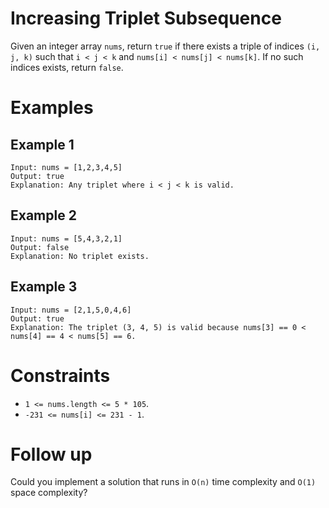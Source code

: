 # Increasing Triplet Subsequence

Given an integer array `nums`, return `true` if there exists a triple of indices
`(i, j, k)` such that `i < j < k` and `nums[i] < nums[j] < nums[k]`. If no such
indices exists, return `false`.

# Examples

## Example 1

```text
Input: nums = [1,2,3,4,5]
Output: true
Explanation: Any triplet where i < j < k is valid.
```

## Example 2

```text
Input: nums = [5,4,3,2,1]
Output: false
Explanation: No triplet exists.
```

## Example 3

```text
Input: nums = [2,1,5,0,4,6]
Output: true
Explanation: The triplet (3, 4, 5) is valid because nums[3] == 0 < nums[4] == 4 < nums[5] == 6.
```

# Constraints

- `1 <= nums.length <= 5 * 105`.
- `-231 <= nums[i] <= 231 - 1`.

# Follow up

Could you implement a solution that runs in `O(n)` time complexity and `O(1)`
space complexity?